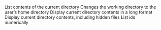 List contents of the current directory
Changes the working directory to the user’s home directory
Display current directory contents in a long format
Display current directory contents, including hidden files
List ids numerically
